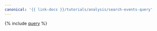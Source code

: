 ```yaml
---
canonical: '{{ link-docs }}/tutorials/analysis/search-events-query'
---
```


{% include [query](../../../_tutorials/analysis/search-events-query.md) %}